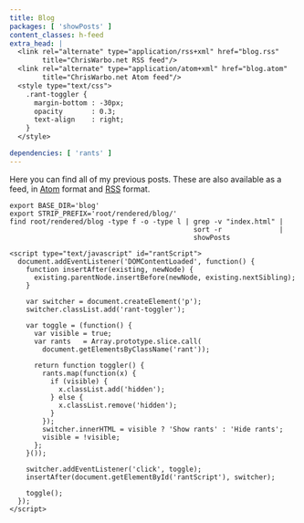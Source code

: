 ```yaml
---
title: Blog
packages: [ 'showPosts' ]
content_classes: h-feed
extra_head: |
  <link rel="alternate" type="application/rss+xml" href="blog.rss"
        title="ChrisWarbo.net RSS feed"/>
  <link rel="alternate" type="application/atom+xml" href="blog.atom"
        title="ChrisWarbo.net Atom feed"/>
  <style type="text/css">
    .rant-toggler {
      margin-bottom : -30px;
      opacity       : 0.3;
      text-align    : right;
    }
  </style>

dependencies: [ 'rants' ]
---
```


Here you can find all of my previous posts. These are also available as a feed,
in [Atom](/blog.atom) format and [RSS](/blog.rss) format.

```{.unwrap pipe="sh | pandoc -t json" id="posts"}
export BASE_DIR='blog'
export STRIP_PREFIX='root/rendered/blog/'
find root/rendered/blog -type f -o -type l | grep -v "index.html" |
                                             sort -r              |
                                             showPosts
```

<!-- We strip leading spaces with sed to avoid becoming a code block -->

```{.unwrap pipe="sed -e 's/^ *//g' | pandoc -f markdown -t json"}
<script type="text/javascript" id="rantScript">
  document.addEventListener('DOMContentLoaded', function() {
    function insertAfter(existing, newNode) {
      existing.parentNode.insertBefore(newNode, existing.nextSibling);
    }

    var switcher = document.createElement('p');
    switcher.classList.add('rant-toggler');

    var toggle = (function() {
      var visible = true;
      var rants   = Array.prototype.slice.call(
        document.getElementsByClassName('rant'));

      return function toggler() {
        rants.map(function(x) {
          if (visible) {
            x.classList.add('hidden');
          } else {
            x.classList.remove('hidden');
          }
        });
        switcher.innerHTML = visible ? 'Show rants' : 'Hide rants';
        visible = !visible;
      };
    }());

    switcher.addEventListener('click', toggle);
    insertAfter(document.getElementById('rantScript'), switcher);

    toggle();
  });
</script>
```
